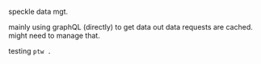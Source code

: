 speckle data mgt.

mainly using graphQL (directly) to get data out
data requests are cached. might need to manage that.

testing `ptw .`